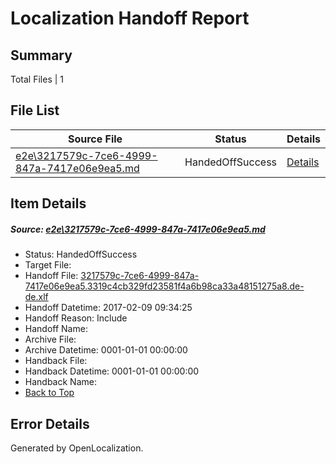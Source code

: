 # <a name='report-top'></a> Localization Handoff Report

## Summary
 Total Files | 1

## File List
 Source File | Status | Details 
 ----------- | ------ | ------- 
 [e2e\3217579c-7ce6-4999-847a-7417e06e9ea5.md](https://github.com/OpenLocalizationTestOrg/ol-test0/blob/da84d40700bd7968191955faa03ef10480c86fa6/e2e/3217579c-7ce6-4999-847a-7417e06e9ea5.md) | HandedOffSuccess | [Details](#f8c5c5cb9df72b409b76117110d3242a29a9b3cb1)

## Item Details
##### <a name='f8c5c5cb9df72b409b76117110d3242a29a9b3cb1'></a> Source: [e2e\3217579c-7ce6-4999-847a-7417e06e9ea5.md](https://github.com/OpenLocalizationTestOrg/ol-test0/blob/da84d40700bd7968191955faa03ef10480c86fa6/e2e/3217579c-7ce6-4999-847a-7417e06e9ea5.md)
* Status: HandedOffSuccess
* Target File: 
* Handoff File: [3217579c-7ce6-4999-847a-7417e06e9ea5.3319c4cb329fd23581f4a6b98ca33a48151275a8.de-de.xlf](https://github.com/OpenLocalizationTestOrg/ol-test0-handoff/blob/567851266b5965ee749ac9611c20f22fda69a39d/ol-handoff/OpenLocalizationTestOrg/ol-test0-dede/shujia/ht/3217579c-7ce6-4999-847a-7417e06e9ea5.3319c4cb329fd23581f4a6b98ca33a48151275a8.de-de.xlf)
* Handoff Datetime: 2017-02-09 09:34:25
* Handoff Reason: Include
* Handoff Name: 
* Archive File: 
* Archive Datetime: 0001-01-01 00:00:00
* Handback File: 
* Handback Datetime: 0001-01-01 00:00:00
* Handback Name: 
* [Back to Top](#report-top)


## Error Details

Generated by OpenLocalization.
